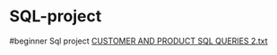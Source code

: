 # SQL-project
#beginner Sql project
[CUSTOMER AND PRODUCT SQL QUERIES 2.txt](https://github.com/Nasimiyu-Atemo/SQL-project/files/14968374/CUSTOMER.AND.PRODUCT.SQL.QUERIES.2.txt)
